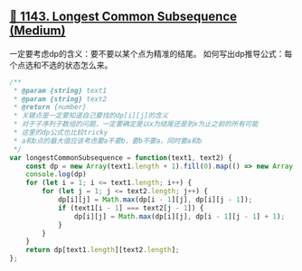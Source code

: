 ## [🥝 1143. Longest Common Subsequence (Medium)](https://leetcode.com/problems/longest-common-subsequence/)
一定要考虑dp的含义：要不要以某个点为精准的结尾。
如何写出dp推导公式：每个点选和不选的状态怎么来。

```javascript
/**
 * @param {string} text1
 * @param {string} text2
 * @return {number}
 * 关键点是一定要知道自己要找的dp[i][j]的含义
 * 对于子序列子数组的问题，一定要确定是以x为结尾还是到x为止之前的所有可能
 * 这里的dp公式也比较tricky
 * a和b点的最大值应该考虑要a不要b，要b不要a，同时要a和b
 */
var longestCommonSubsequence = function(text1, text2) {
    const dp = new Array(text1.length + 1).fill(0).map(() => new Array(text2.length + 1).fill(0));
    console.log(dp)
    for (let i = 1; i <= text1.length; i++) {
        for (let j = 1; j <= text2.length; j++) {
            dp[i][j] = Math.max(dp[i - 1][j], dp[i][j - 1]);
            if (text1[i - 1] === text2[j - 1]) {
                dp[i][j] = Math.max(dp[i][j], dp[i - 1][j - 1] + 1);
            }
        }
    }
    return dp[text1.length][text2.length];
};
```
